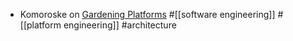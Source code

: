 - Komoroske on [Gardening Platforms](https://docs.google.com/presentation/d/1cY95dRixFho0pMIlrEFcGL_XKVy9vnE4NGOD6TQMj50/view?slide=id.p#slide=id.p) #[[software engineering]] #[[platform engineering]] #architecture